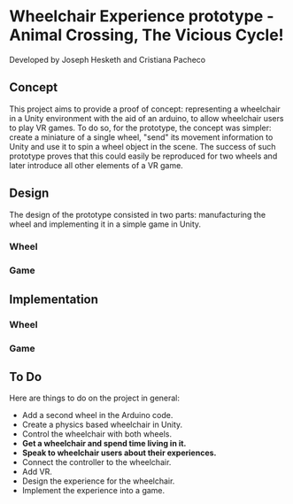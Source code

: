 # Wheelchair Experience prototype - Animal Crossing, The Vicious Cycle!
Developed by Joseph Hesketh and Cristiana Pacheco

## Concept
This project aims to provide a proof of concept: representing a wheelchair in a Unity environment with the aid of an arduino, to allow wheelchair users to play VR games. To do so, for the prototype, the concept was simpler: create a miniature of a single wheel, "send" its movement information to Unity and use it to spin a wheel object in the scene. The success of such prototype proves that this could easily be reproduced for two wheels and later introduce all other elements of a VR game.

## Design
The design of the prototype consisted in two parts: manufacturing the wheel and implementing it in a simple game in Unity.

### Wheel

### Game


## Implementation 

### Wheel

### Game

## To Do


Here are things to do on the project in general:
- Add a second wheel in the Arduino code.
- Create a physics based wheelchair in Unity.
- Control the wheelchair with both wheels.
- **Get a wheelchair and spend time living in it.**
- **Speak to wheelchair users about their experiences.**
- Connect the controller to the wheelchair.
- Add VR.
- Design the experience for the wheelchair.
- Implement the experience into a game.
